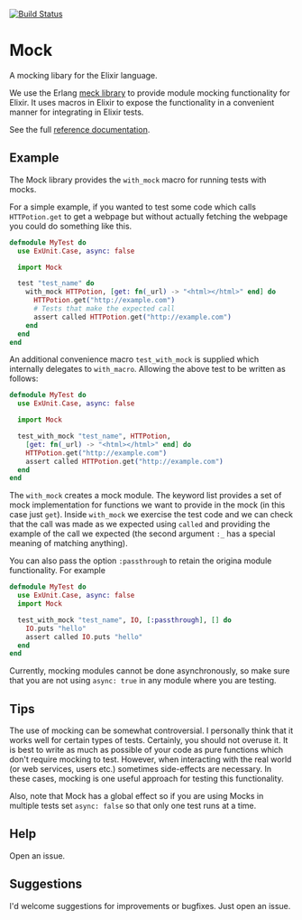 [![Build Status](https://travis-ci.org/jjh42/mock.png?branch=master)](https://travis-ci.org/jjh42/mock)

# Mock
A mocking libary for the Elixir language.

We use the Erlang  [meck library](https://github.com/eproxus/meck) to provide module
mocking functionality for Elixir. It uses macros in Elixir to expose
the functionality in a convenient manner for integrating in Elixir tests.

See the full [reference documentation](http://jjh42.github.io/mock).

## Example
The Mock library provides the `with_mock` macro for running tests with
mocks.

For a simple example, if you wanted to test some code which calls
`HTTPotion.get` to get a webpage but without actually fetching the
webpage you could do something like this.

```` elixir
defmodule MyTest do
  use ExUnit.Case, async: false

  import Mock

  test "test_name" do
    with_mock HTTPotion, [get: fn(_url) -> "<html></html>" end] do
      HTTPotion.get("http://example.com")
      # Tests that make the expected call
      assert called HTTPotion.get("http://example.com")
    end
  end
end
````

An additional convenience macro `test_with_mock` is supplied which
internally delegates to `with_macro`. Allowing the above test to be
written as follows:

```` elixir
defmodule MyTest do
  use ExUnit.Case, async: false

  import Mock

  test_with_mock "test_name", HTTPotion,
    [get: fn(_url) -> "<html></html>" end] do
    HTTPotion.get("http://example.com")
    assert called HTTPotion.get("http://example.com")
  end
end
````

The `with_mock` creates a mock module. The keyword list provides a set
of mock implementation for functions we want to provide in the mock (in
this case just `get`). Inside `with_mock` we exercise the test code
and we can check that the call was made as we expected using `called` and
providing the example of the call we expected (the second argument `:_` has a
special meaning of matching anything).

You can also pass the option `:passthrough` to retain the origina module functionality. For example
```` elixir
defmodule MyTest do
  use ExUnit.Case, async: false
  import Mock

  test_with_mock "test_name", IO, [:passthrough], [] do
	IO.puts "hello"
    assert called IO.puts "hello"
  end
end
````

Currently, mocking modules cannot be done asynchronously, so make sure that you
are not using `async: true` in any module where you are testing.

## Tips

The use of mocking can be somewhat controversial. I personally think that it works
well for certain types of tests. Certainly, you should not overuse it. It is
best to write as much as possible of your code as pure functions which don't
require mocking to test. However, when interacting with the real world (or web services,
users etc.) sometimes side-effects are necessary. In these cases, mocking is one
useful approach for testing this functionality.

Also, note that Mock has a global effect so if you are using Mocks in multiple tests set
`async: false` so that only one test runs at a time.

## Help

Open an issue.


## Suggestions

I'd welcome suggestions for improvements or bugfixes. Just open an issue.
